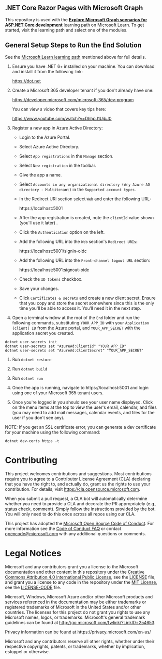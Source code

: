 ## .NET Core Razor Pages with Microsoft Graph

This repository is used with the [**Explore Microsoft Graph scenarios for ASP.NET Core development**](https://docs.microsoft.com/learn/paths/m365-msgraph-dotnetcore-scenarios) learning path on Microsoft Learn. To get started, visit the learning path and select one of the modules.

## General Setup Steps to Run the End Solution

See the [Microsoft Learn learning path](https://docs.microsoft.com/learn/paths/m365-msgraph-dotnetcore-scenarios) mentioned above for full details.

1. Ensure you have .NET 6+ installed on your machine. You can download and install it from the following link:

    https://dot.net

1. Create a Microsoft 365 developer tenant if you don't already have one:

    https://developer.microsoft.com/microsoft-365/dev-program

    You can view a video that covers key tips here:

    https://www.youtube.com/watch?v=DhhpJ1UjbJ0

1. Register a new app in Azure Active Directory:

    - Login to the Azure Portal.
    - Select Azure Active Directory.
    - Select `App registrations` in the `Manage` section.
    - Select `New registration` in the toolbar.
    - Give the app a name.
    - Select `Accounts in any organizational directory (Any Azure AD directory - Multitenant)` in the `Supported account types`.
    - In the Redirect URI section select `Web` and enter the following URL:

        https://localhost:5001

    - After the app registration is created, note the `clientId` value shown (you'll use it later) .
    - Click the `Authentication` option on the left.
    - Add the following URL into the `Web` section's `Redirect URIs`:

        https://localhost:5001/signin-oidc

    - Add the following URL into the `Front-channel logout URL` section:

        https://localhost:5001:signout-oidc

    - Check the `ID tokens` checkbox.
    - Save your changes.
    - Click `Certificates & secrets` and create a new client secret. Ensure that you copy and store the secret somewhere since this is the only time you'll be able to access it. You'll need it in the next step.

1. Open a terminal window at the root of the `End` folder and run the following commands, substituting `YOUR_APP_ID` with your `Application (client) ID` from the Azure portal, and `YOUR_APP_SECRET` with the application secret you created. 

```
dotnet user-secrets init 
dotnet user-secrets set "AzureAd:ClientId" "YOUR_APP_ID" 
dotnet user-secrets set "AzureAd:ClientSecret" "YOUR_APP_SECRET"
```

1. Run `dotnet restore`
1. Run `dotnet build`
1. Run `dotnet run`

1. Once the app is running, navigate to https://localhost:5001 and login using one of your Microsoft 365 tenant users.
1. Once you're logged in you should see your user name displayed. Click on the menu items at the top to view the user's email, calendar, and files (you may need to add mail messages, calendar events, and files for the user if you don't see any).

NOTE: If you get an SSL certificate error, you can generate a dev certificate for your machine using the following command:

```dotnet dev-certs https -t```

# Contributing

This project welcomes contributions and suggestions.  Most contributions require you to agree to a
Contributor License Agreement (CLA) declaring that you have the right to, and actually do, grant us
the rights to use your contribution. For details, visit https://cla.opensource.microsoft.com.

When you submit a pull request, a CLA bot will automatically determine whether you need to provide
a CLA and decorate the PR appropriately (e.g., status check, comment). Simply follow the instructions
provided by the bot. You will only need to do this once across all repos using our CLA.

This project has adopted the [Microsoft Open Source Code of Conduct](https://opensource.microsoft.com/codeofconduct/).
For more information see the [Code of Conduct FAQ](https://opensource.microsoft.com/codeofconduct/faq/) or
contact [opencode@microsoft.com](mailto:opencode@microsoft.com) with any additional questions or comments.

# Legal Notices

Microsoft and any contributors grant you a license to the Microsoft documentation and other content
in this repository under the [Creative Commons Attribution 4.0 International Public License](https://creativecommons.org/licenses/by/4.0/legalcode),
see the [LICENSE](LICENSE) file, and grant you a license to any code in the repository under the [MIT License](https://opensource.org/licenses/MIT), see the
[LICENSE-CODE](LICENSE-CODE) file.

Microsoft, Windows, Microsoft Azure and/or other Microsoft products and services referenced in the documentation
may be either trademarks or registered trademarks of Microsoft in the United States and/or other countries.
The licenses for this project do not grant you rights to use any Microsoft names, logos, or trademarks.
Microsoft's general trademark guidelines can be found at http://go.microsoft.com/fwlink/?LinkID=254653.

Privacy information can be found at https://privacy.microsoft.com/en-us/

Microsoft and any contributors reserve all other rights, whether under their respective copyrights, patents,
or trademarks, whether by implication, estoppel or otherwise.
